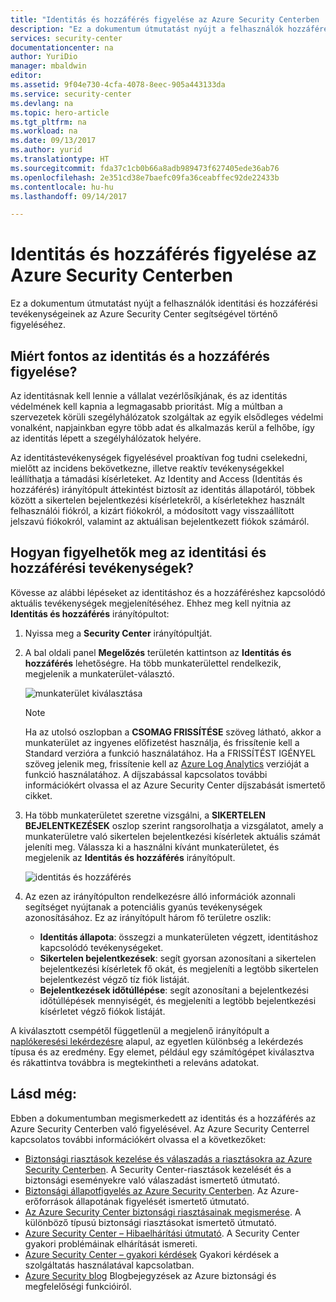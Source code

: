 ```yaml
---
title: "Identitás és hozzáférés figyelése az Azure Security Centerben | Microsoft Docs"
description: "Ez a dokumentum útmutatást nyújt a felhasználók hozzáférési tevékenysége és identitással kapcsolatos problémái az Azure Security Center identitási és hozzáférési funkcióival történő figyeléséhez."
services: security-center
documentationcenter: na
author: YuriDio
manager: mbaldwin
editor: 
ms.assetid: 9f04e730-4cfa-4078-8eec-905a443133da
ms.service: security-center
ms.devlang: na
ms.topic: hero-article
ms.tgt_pltfrm: na
ms.workload: na
ms.date: 09/13/2017
ms.author: yurid
ms.translationtype: HT
ms.sourcegitcommit: fda37c1cb0b66a8adb989473f627405ede36ab76
ms.openlocfilehash: 2e351cd38e7baefc09fa36ceabffec92de22433b
ms.contentlocale: hu-hu
ms.lasthandoff: 09/14/2017

---
```

# <a name="monitoring-identity-and-access-in-azure-security-center"></a>Identitás és hozzáférés figyelése az Azure Security Centerben
Ez a dokumentum útmutatást nyújt a felhasználók identitási és hozzáférési tevékenységeinek az Azure Security Center segítségével történő figyeléséhez.

## <a name="why-monitor-identity-and-access"></a>Miért fontos az identitás és a hozzáférés figyelése?
Az identitásnak kell lennie a vállalat vezérlősíkjának, és az identitás védelmének kell kapnia a legmagasabb prioritást. Míg a múltban a szervezetek körüli szegélyhálózatok szolgáltak az egyik elsődleges védelmi vonalként, napjainkban egyre több adat és alkalmazás kerül a felhőbe, így az identitás lépett a szegélyhálózatok helyére.

Az identitástevékenységek figyelésével proaktívan fog tudni cselekedni, mielőtt az incidens bekövetkezne, illetve reaktív tevékenységekkel leállíthatja a támadási kísérleteket. Az Identity and Access (Identitás és hozzáférés) irányítópult áttekintést biztosít az identitás állapotáról, többek között a sikertelen bejelentkezési kísérletekről, a kísérletekhez használt felhasználói fiókról, a kizárt fiókokról, a módosított vagy visszaállított jelszavú fiókokról, valamint az aktuálisan bejelentkezett fiókok számáról.

## <a name="how-to-monitor-identity-and-access-activities"></a>Hogyan figyelhetők meg az identitási és hozzáférési tevékenységek?
Kövesse az alábbi lépéseket az identitáshoz és a hozzáféréshez kapcsolódó aktuális tevékenységek megjelenítéséhez. Ehhez meg kell nyitnia az **Identitás és hozzáférés** irányítópultot:

1.  Nyissa meg a **Security Center** irányítópultját.
2.  A bal oldali panel **Megelőzés** területén kattintson az **Identitás és hozzáférés** lehetőségre. Ha több munkaterülettel rendelkezik, megjelenik a munkaterület-választó.

    ![munkaterület kiválasztása](./media/security-center-identity-access\security-center-identity-access-fig1.png)

    > [!NOTE]
    > Ha az utolsó oszlopban a **CSOMAG FRISSÍTÉSE** szöveg látható, akkor a munkaterület az ingyenes előfizetést használja, és frissítenie kell a Standard verzióra a funkció használatához. Ha a FRISSÍTÉST IGÉNYEL szöveg jelenik meg, frissítenie kell az [Azure Log Analytics](https://docs.microsoft.com/azure/log-analytics/log-analytics-overview) verzióját a funkció használatához. A díjszabással kapcsolatos további információkért olvassa el az Azure Security Center díjszabását ismertető cikket. 
    > 
3. Ha több munkaterületet szeretne vizsgálni, a **SIKERTELEN BEJELENTKEZÉSEK** oszlop szerint rangsorolhatja a vizsgálatot, amely a munkaterületre való sikertelen bejelentkezési kísérletek aktuális számát jeleníti meg. Válassza ki a használni kívánt munkaterületet, és megjelenik az **Identitás és hozzáférés** irányítópult.

    ![identitás és hozzáférés](./media/security-center-identity-access\security-center-identity-access-fig2.png)

4. Az ezen az irányítópulton rendelkezésre álló információk azonnali segítséget nyújtanak a potenciális gyanús tevékenységek azonosításához. Ez az irányítópult három fő területre oszlik:
    * **Identitás állapota**: összegzi a munkaterületen végzett, identitáshoz kapcsolódó tevékenységeket.
    * **Sikertelen bejelentkezések**: segít gyorsan azonosítani a sikertelen bejelentkezési kísérletek fő okát, és megjeleníti a legtöbb sikertelen bejelentkezést végző tíz fiók listáját.
    * **Bejelentkezések időtúllépése**: segít azonosítani a bejelentkezési időtúllépések mennyiségét, és megjeleníti a legtöbb bejelentkezési kísérletet végző fiókok listáját.
    
A kiválasztott csempétől függetlenül a megjelenő irányítópult a [naplókeresési lekérdezésre](https://docs.microsoft.com/azure/security-center/security-center-search) alapul, az egyetlen különbség a lekérdezés típusa és az eredmény. Egy elemet, például egy számítógépet kiválasztva és rákattintva továbbra is megtekintheti a releváns adatokat. 

## <a name="see-also"></a>Lásd még:
Ebben a dokumentumban megismerkedett az identitás és a hozzáférés az Azure Security Centerben való figyelésével. Az Azure Security Centerrel kapcsolatos további információkért olvassa el a következőket:

* [Biztonsági riasztások kezelése és válaszadás a riasztásokra az Azure Security Centerben](https://docs.microsoft.com/azure/security-center/security-center-managing-and-responding-alerts). A Security Center-riasztások kezelését és a biztonsági eseményekre való válaszadást ismertető útmutató.
* [Biztonsági állapotfigyelés az Azure Security Centerben](security-center-monitoring.md). Az Azure-erőforrások állapotának figyelését ismertető útmutató.
* [Az Azure Security Center biztonsági riasztásainak megismerése](https://docs.microsoft.com/azure/security-center/security-center-alerts-type). A különböző típusú biztonsági riasztásokat ismertető útmutató.
* [Azure Security Center – Hibaelhárítási útmutató](https://docs.microsoft.com/azure/security-center/security-center-troubleshooting-guide). A Security Center gyakori problémáinak elhárítását ismereti. 
* [Azure Security Center – gyakori kérdések](security-center-faq.md) Gyakori kérdések a szolgáltatás használatával kapcsolatban.
* [Azure Security blog](http://blogs.msdn.com/b/azuresecurity/) Blogbejegyzések az Azure biztonsági és megfelelőségi funkcióiról.



